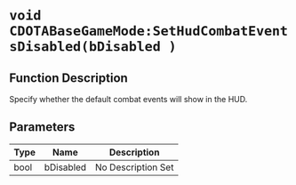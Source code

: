 # `void CDOTABaseGameMode:SetHudCombatEventsDisabled(bDisabled )`
## Function Description
Specify whether the default combat events will show in the HUD.
## Parameters
Type|Name|Description
--|--|--
bool|bDisabled|No Description Set
